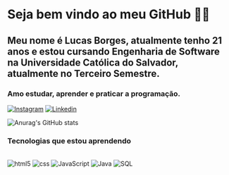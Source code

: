 
# Seja bem vindo ao meu GitHub 👋🏽 

## Meu nome é Lucas Borges, atualmente tenho 21 anos e estou cursando Engenharia de Software na Universidade Católica do Salvador, atualmente no Terceiro Semestre.

### Amo estudar, aprender e praticar a programação.

[![Instagram](https://img.shields.io/badge/Instagram-E4405F?style=for-the-badge&logo=instagram&logoColor=white)](https://www.instagram.com/lucasborgss_/)
[![Linkedin](https://img.shields.io/badge/LinkedIn-0077B5?style=for-the-badge&logo=linkedin&logoColor=white)](https://www.linkedin.com/in/lucasborgss0/)
     
![Anurag's GitHub stats](https://github-readme-stats.vercel.app/api?username=lucasborgss1&show_icons=true&theme=radical&count_private=true)




### Tecnologias que estou aprendendo

<div style="display: inline_block"><br/>
    <img aling="center" alt= "html5" src="https://img.shields.io/badge/HTML5-E34F26?style=for-the-badge&logo=html5&logoColor=white"/>
    <img aling="center" alt= "css" src="https://img.shields.io/badge/CSS3-1572B6?style=for-the-badge&logo=css3&logoColor=white"/>
    <img aling="center" alt= "JavaScript" src="https://img.shields.io/badge/JavaScript-F7DF1E?style=for-the-badge&logo=javascript&logoColor=black"/>
    <img aling="center" alt= "Java" src="https://img.shields.io/badge/Java-ED8B00?style=for-the-badge&logo=openjdk&logoColor=white"/>
    <img aling="center" alt= "SQL" src="https://img.shields.io/badge/MySQL-00000F?style=for-the-badge&logo=mysql&logoColor=white"/>

</div>
